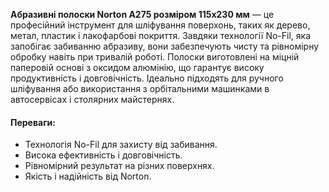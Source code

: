 **Абразивні полоски Norton A275 розміром 115х230 мм** — це професійний інструмент для шліфування поверхонь, таких як дерево, метал, пластик і лакофарбові покриття. Завдяки технології No-Fil, яка запобігає забиванню абразиву, вони забезпечують чисту та рівномірну обробку навіть при тривалій роботі. Полоски виготовлені на міцній паперовій основі з оксидом алюмінію, що гарантує високу продуктивність і довговічність. Ідеально підходять для ручного шліфування або використання з орбітальними машинками в автосервісах і столярних майстернях.

#### Переваги:

- Технологія No-Fil для захисту від забивання.
- Висока ефективність і довговічність.
- Рівномірний результат на різних поверхнях.
- Якість і надійність від Norton.
